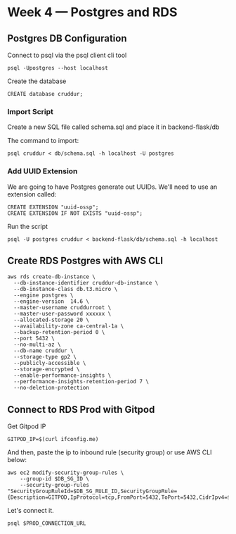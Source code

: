 # Week 4 — Postgres and RDS

## Postgres DB Configuration
Connect to psql via the psql client cli tool
```
psql -Upostgres --host localhost
```

Create the database
```
CREATE database cruddur;
```

### Import Script
Create a new SQL file called schema.sql and place it in backend-flask/db

The command to import:
```
psql cruddur < db/schema.sql -h localhost -U postgres
```

### Add UUID Extension
We are going to have Postgres generate out UUIDs. We'll need to use an extension called:
```
CREATE EXTENSION "uuid-ossp";
CREATE EXTENSION IF NOT EXISTS "uuid-ossp";
```

Run the script
```
psql -U postgres cruddur < backend-flask/db/schema.sql -h localhost
```

## Create RDS Postgres with AWS CLI
```
aws rds create-db-instance \
  --db-instance-identifier cruddur-db-instance \
  --db-instance-class db.t3.micro \
  --engine postgres \
  --engine-version  14.6 \
  --master-username cruddurroot \
  --master-user-password xxxxxx \
  --allocated-storage 20 \
  --availability-zone ca-central-1a \
  --backup-retention-period 0 \
  --port 5432 \
  --no-multi-az \
  --db-name cruddur \
  --storage-type gp2 \
  --publicly-accessible \
  --storage-encrypted \
  --enable-performance-insights \
  --performance-insights-retention-period 7 \
  --no-deletion-protection
```
## Connect to RDS Prod with Gitpod
Get Gitpod IP
```
GITPOD_IP=$(curl ifconfig.me)
```

And then, paste the ip to inbound rule (security group) or use AWS CLI below:
```
aws ec2 modify-security-group-rules \
    --group-id $DB_SG_ID \
    --security-group-rules "SecurityGroupRuleId=$DB_SG_RULE_ID,SecurityGroupRule={Description=GITPOD,IpProtocol=tcp,FromPort=5432,ToPort=5432,CidrIpv4=$GITPOD_IP/32}"
```

Let's connect it.
```
psql $PROD_CONNECTION_URL
```